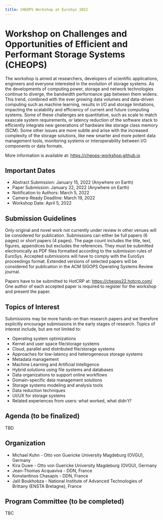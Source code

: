 ```yaml
---
title: CHEOPS Workshop at EuroSys 2022
---
```


# Workshop on Challenges and Opportunities of Efficient and Performant Storage Systems (CHEOPS)

The workshop is aimed at researchers, developers of scientific applications, engineers and everyone interested in the evolution of storage systems. As the developments of computing power, storage and network technologies continue to diverge, the bandwidth performance gap between them widens. This trend, combined with the ever growing data volumes and data-driven computing such as machine learning, results in I/O and storage limitations, impacting the scalability and efficiency of current and future computing systems. Some of these challenges are quantitative, such as scale to match exascale system requirements, or latency reduction of the software stack  to efficiently integrate new generations of hardware like storage class memory (SCM). Some other issues are more subtle and arise with the increased complexity of the storage solutions, like new smarter and more potent data management tools, monitoring systems or interoperability between I/O components or data formats.

More information is available at: <https://cheops-workshop.github.io>

## Important Dates

- Abstract Submission: January 15, 2022 (Anywhere on Earth)
- Paper Submission: January 22, 2022 (Anywhere on Earth)
- Notification to Authors: March 5, 2022
- Camera-Ready Deadline: March 19, 2022
- Workshop Date: April 5, 2022

## Submission Guidelines

Only original and novel work not currently under review in other venues will be considered for publication. Submissions can either be full papers (6 pages) or short papers (4 pages). The page count includes the title, text, figures, appendices but excludes the references. They must be submitted electronically as PDF files formatted according to the submission rules of EuroSys. Accepted submissions will have to comply with the EuroSys proceedings format. Extended versions of selected papers will be considered for publication in the ACM SIGOPS Operating Systems Review journal.

Papers have to be submitted to HotCRP at: <https://cheops22.hotcrp.com/>
One author of each accepted paper is required to register for the workshop and present the paper.

## Topics of Interest

Submissions may be more hands-on than research papers and we therefore explicitly encourage submissions in the early stages of research. Topics of interest include, but are not limited to:

- Operating system optimizations
- Kernel and user space file/storage systems
- Cloud, parallel and distributed file/storage systems
- Approaches for low-latency and heterogeneous storage systems
- Metadata management
- Machine Learning and Artificial Intelligence
- Hybrid solutions using file systems and databases
- Data organizations to support online workflows
- Domain-specific data management solutions
- Storage systems modeling and analysis tools
- Data reduction techniques
- UI/UX for storage systems
- Related experiences from users: what worked, what didn't?

## Agenda (to be finalized)

TBD

## Organization

- Michael Kuhn - Otto von Guericke University Magdeburg (OVGU), Germany
- Kira Duwe - Otto von Guericke University Magdeburg (OVGU), Germany
- Jean-Thomas Acquaviva - DDN, France
- Konstantinos Chasapis - DDN, France
- Jalil Boukhobza - National Institute of Advanced Technologies of Brittany (ENSTA Bretagne), France

## Program Committee (to be completed)

TBC

